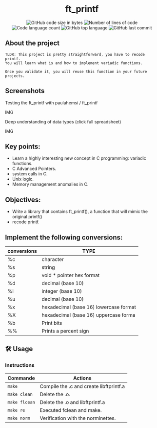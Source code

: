 <h1 align="center">
	ft_printf
</h1>

<p align="center">
	<img alt="GitHub code size in bytes" src="https://img.shields.io/github/languages/code-size/LeonMoreno/ft_printf?color=yellow">
	<img alt="Number of lines of code" src="https://img.shields.io/tokei/lines/github/LeonMoreno/ft_printf?color=critical"/>
	<img alt="Code language count" src="https://img.shields.io/github/languages/count/LeonMoreno/ft_printf?color=yellow"/>
	<img alt="GitHub top language" src="https://img.shields.io/github/languages/top/LeonMoreno/ft_printf?color=blue"/>
	<img alt="GitHub last commit" src="https://img.shields.io/github/last-commit/LeonMoreno/ft_printf?color=green"/>
</p>


## About the project

	TLDR: This project is pretty straightforward, you have to recode printf.
	You will learn what is and how to implement variadic functions. 
	
	Once you validate it, you will reuse this function in your future projects.


## Screenshots

Testing the ft_printf with   paulahemsi / ft_printf

IMG

Deep understanding of data types (click full spreadsheet)

IMG

## Key points:
* Learn a highly interesting new concept in C programming: variadic functions.
* C Advanced Pointers.
* system calls in C.
* Unix logic.
* Memory management anomalies in C.

## Objectives:
* Write a library that contains ft_printf(), a function that will mimic the original printf()
* recode printf.

## Implement the following conversions:

| conversions | TYPE |
| ------ | ------ |
| %c | character |
| %s | string |
| %p | void * pointer hex format |
| %d | decimal (base 10) |
| %i | integer (base 10) |
| %u | decimal (base 10) | 
| %x | hexadecimal (base 16) lowercase format |
| %X | hexadecimal (base 16) uppercase forma |
| %b | Print bits |
| %% | Prints a percent sign |


## 🛠️ Usage

### Instructions

 Commande       	|  Actions 	|
|----------------	|----------	|
| `make`      	  | Compile the .c and create libftprintf.a  	|
| `make clean`    | Delete the .o.  	|
| `make flcean`  	| Delete the .o and libftprintf.a  	|
| `make re`     	| Executed fclean and make.  	|
| `make norm`          | Verification with the norminettes. |
